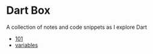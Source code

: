 # Dart Box

A collection of notes and code snippets as I explore Dart

- [101](https://github.com/macklark/dart-box/blob/main/101.dart)
- [variables](https://github.com/macklark/dart-box/blob/main/variables.dart)